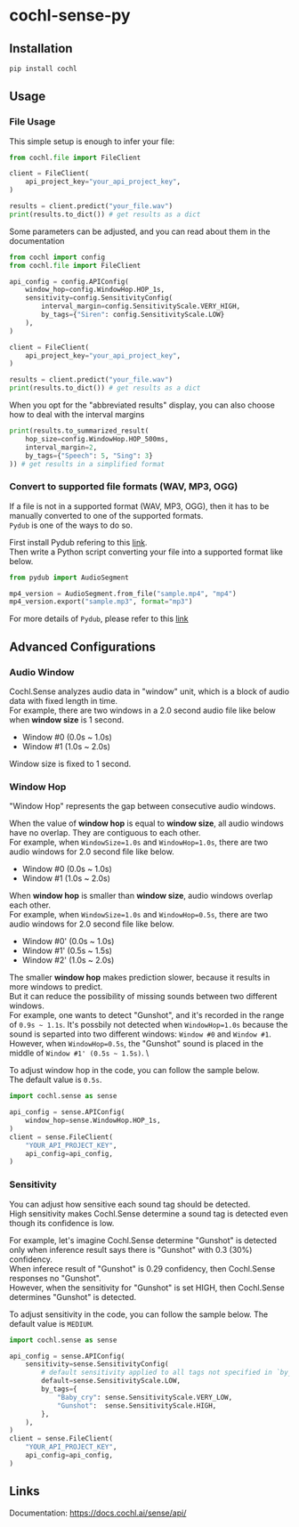 # cochl-sense-py

## Installation

```python
pip install cochl
```

## Usage

### File Usage

This simple setup is enough to infer your file:
```python
from cochl.file import FileClient

client = FileClient(
    api_project_key="your_api_project_key",
)

results = client.predict("your_file.wav")
print(results.to_dict()) # get results as a dict
```

Some parameters can be adjusted, and you can read about them in the documentation
```python
from cochl import config
from cochl.file import FileClient

api_config = config.APIConfig(
    window_hop=config.WindowHop.HOP_1s,
    sensitivity=config.SensitivityConfig(
        interval_margin=config.SensitivityScale.VERY_HIGH,
        by_tags={"Siren": config.SensitivityScale.LOW}
    ),
)

client = FileClient(
    api_project_key="your_api_project_key",
)

results = client.predict("your_file.wav")
print(results.to_dict()) # get results as a dict
```

When you opt for the "abbreviated results" display, you can also choose how to deal with the interval margins
```python
print(results.to_summarized_result(
    hop_size=config.WindowHop.HOP_500ms,
    interval_margin=2,
    by_tags={"Speech": 5, "Sing": 3}
)) # get results in a simplified format
```

### Convert to supported file formats (WAV, MP3, OGG)

If a file is not in a supported format (WAV, MP3, OGG), then it has to be manually converted to one of the supported formats. \
`Pydub` is one of the ways to do so.

First install Pydub refering to this [link](https://github.com/jiaaro/pydub?tab=readme-ov-file#installation). \
Then write a Python script converting your file into a supported format like below.

```python
from pydub import AudioSegment

mp4_version = AudioSegment.from_file("sample.mp4", "mp4")
mp4_version.export("sample.mp3", format="mp3")
```

For more details of `Pydub`, please refer to this [link](https://github.com/jiaaro/pydub)


## Advanced Configurations

### Audio Window

Cochl.Sense analyzes audio data in "window" unit, which is a block of audio data with fixed length in time. \
For example, there are two windows in a 2.0 second audio file like below when **window size** is 1 second.

- Window #0 (0.0s ~ 1.0s)
- Window #1 (1.0s ~ 2.0s)


Window size is fixed to 1 second.

### Window Hop

"Window Hop" represents the gap between consecutive audio windows.

When the value of **window hop** is equal to **window size**, all audio windows have no overlap.
They are contiguous to each other. \
For example, when `WindowSize=1.0s` and `WindowHop=1.0s`, there are two audio windows for 2.0 second file like below.

- Window #0 (0.0s ~ 1.0s)
- Window #1 (1.0s ~ 2.0s)

When **window hop** is smaller than **window size**, audio windows overlap each other. \
For example, when `WindowSize=1.0s` and `WindowHop=0.5s`, there are two audio windows for 2.0 second file like below.

- Window #0' (0.0s ~ 1.0s)
- Window #1' (0.5s ~ 1.5s)
- Window #2' (1.0s ~ 2.0s)

The smaller **window hop** makes prediction slower, because it results in more windows to predict. \
But it can reduce the possibility of missing sounds between two different windows. \
For example, one wants to detect "Gunshot", and it's recorded in the range of `0.9s ~ 1.1s`.
It's possbily not detected when `WindowHop=1.0s` because the sound is separted into two different windows: `Window #0` and `Window #1`. \
However, when `WindowHop=0.5s`, the "Gunshot" sound is placed in the middle of `Window #1' (0.5s ~ 1.5s)`. \

To adjust window hop in the code, you can follow the sample below. \
The default value is `0.5s`.

```python
import cochl.sense as sense

api_config = sense.APIConfig(
    window_hop=sense.WindowHop.HOP_1s,
)
client = sense.FileClient(
    "YOUR_API_PROJECT_KEY",
    api_config=api_config,
)
```

### Sensitivity

You can adjust how sensitive each sound tag should be detected. \
High sensitivity makes Cochl.Sense determine a sound tag is detected even though its confidence is low.

For example, let's imagine Cochl.Sense determine "Gunshot" is detected only when inference result says there is "Gunshot" with 0.3 (30%) confidency. \
When inferece result of "Gunshot" is 0.29 confidency, then Cochl.Sense responses no "Gunshot". \
However, when the sensitivity for "Gunshot" is set HIGH, then Cochl.Sense determines "Gunshot" is detected.

To adjust sensitivity in the code, you can follow the sample below.
The default value is `MEDIUM`.
```python
import cochl.sense as sense

api_config = sense.APIConfig(
    sensitivity=sense.SensitivityConfig(
        # default sensitivity applied to all tags not specified in `by_tags`
        default=sense.SensitivityScale.LOW,
        by_tags={
            "Baby_cry": sense.SensitivityScale.VERY_LOW,
            "Gunshot":  sense.SensitivityScale.HIGH,
        },
    ),
)
client = sense.FileClient(
    "YOUR_API_PROJECT_KEY",
    api_config=api_config,
)
```


## Links

Documentation: https://docs.cochl.ai/sense/api/
